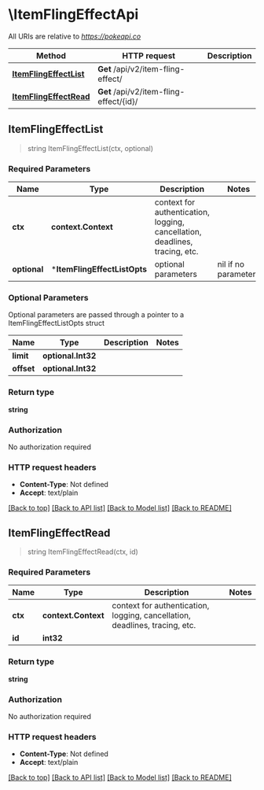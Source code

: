 # \ItemFlingEffectApi

All URIs are relative to *https://pokeapi.co*

Method | HTTP request | Description
------------- | ------------- | -------------
[**ItemFlingEffectList**](ItemFlingEffectApi.md#ItemFlingEffectList) | **Get** /api/v2/item-fling-effect/ | 
[**ItemFlingEffectRead**](ItemFlingEffectApi.md#ItemFlingEffectRead) | **Get** /api/v2/item-fling-effect/{id}/ | 



## ItemFlingEffectList

> string ItemFlingEffectList(ctx, optional)



### Required Parameters


Name | Type | Description  | Notes
------------- | ------------- | ------------- | -------------
**ctx** | **context.Context** | context for authentication, logging, cancellation, deadlines, tracing, etc.
 **optional** | ***ItemFlingEffectListOpts** | optional parameters | nil if no parameters

### Optional Parameters

Optional parameters are passed through a pointer to a ItemFlingEffectListOpts struct


Name | Type | Description  | Notes
------------- | ------------- | ------------- | -------------
 **limit** | **optional.Int32**|  | 
 **offset** | **optional.Int32**|  | 

### Return type

**string**

### Authorization

No authorization required

### HTTP request headers

- **Content-Type**: Not defined
- **Accept**: text/plain

[[Back to top]](#) [[Back to API list]](../README.md#documentation-for-api-endpoints)
[[Back to Model list]](../README.md#documentation-for-models)
[[Back to README]](../README.md)


## ItemFlingEffectRead

> string ItemFlingEffectRead(ctx, id)



### Required Parameters


Name | Type | Description  | Notes
------------- | ------------- | ------------- | -------------
**ctx** | **context.Context** | context for authentication, logging, cancellation, deadlines, tracing, etc.
**id** | **int32**|  | 

### Return type

**string**

### Authorization

No authorization required

### HTTP request headers

- **Content-Type**: Not defined
- **Accept**: text/plain

[[Back to top]](#) [[Back to API list]](../README.md#documentation-for-api-endpoints)
[[Back to Model list]](../README.md#documentation-for-models)
[[Back to README]](../README.md)

